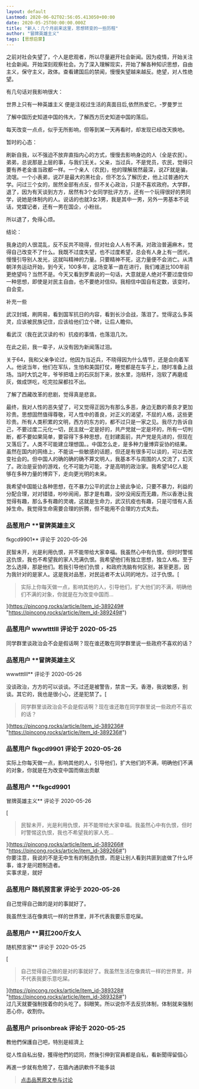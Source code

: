 ```yaml
---
layout: default
Lastmod: 2020-06-02T02:56:05.413050+00:00
date: 2020-05-25T00:00:00.000Z
title: "新人：几个月前来这里，思想转变的一些历程"
author: "冒牌英雄主义"
tags: [思想启蒙]
---
```


之前对社会失望了，个人是悲观者，所以尽量避开社会新闻。因为疫情，开始关注社会新闻。开始深刻观察社会。为了深入理解现实，开始了解各种知识思想，自由主义，保守主义，政体。查看建国后的禁闻，慢慢失望越来越反。绝望，对人性绝望。  
  
有几句话对我影响很大：  
  
世界上只有一种英雄主义 便是注视过生活的真面目后,依然热爱它。-罗曼罗兰  
  
了解中国历史知道中国的伟大，了解西方历史知道中国的落后。  
  
每天改变一点点，似乎无所影响，但等到某一天再看时，却发现已经改天换地。  
  
  
暂时的心态：  
  
刷新自我，以不强迫不放弃直指内心的方式，慢慢去影响身边的人（全是农民）。弟弟，总说那是上层的事，与我们无关。父亲，当过兵，不是党员，农民，觉得只要有养老金谁当政都一样。一个亲人（农民)，他的理解居然最深，说ZF就是骗，流氓。一个小表弟，说ZF是最大的黑社会，但不怎么了解历史，他上过普通的大学。问过三个女的，居然全部有点反，但不关心政治，只是不喜欢政府。大学群，退了，因为有天谈到方方，居然有3个女同学批评方方，还有一个玩得很好的男同学，说她是体制内的人。说话的也就3女3男，我是其中一男，另外一男基本不说话，党媒记者，还有一男在国企，小粉丝。  
  
所以退了，免得心烦。  
  
结论：  
  
我身边的人很混乱，反不反共不晓得，但对社会人人有不满，对政治普遍麻木，觉得自己改变不了什么。我既不过度失望，也不过度希望，总会有人身上有一团光，慢慢引导别人发光，这就叫精神的力量。只要精神不死，这力量便不会消亡。从清朝洋务运动开始，到今天，100多年，这场变革一直在进行，我们难道比100年前更绝望吗？当然不是。今天又看到罗素说的一句话，大意就是人绝对不要过度信仰一种思想，即使是对民主自由，也不要绝对信仰。我相信中国自有定数，该变时，自会变。  
  
补充一些  
  
武汉封城，刷网易，看到国军抗日的内容，看到长沙会战，落泪了。觉得这么多英灵，应该被民族记住，应该给他们立个碑，让后人瞻仰。  
  
看武汉（我在武汉读的书）抗疫的事情，也落泪几次。  
  
在此之前，我一辈子，从没有因为新闻落过泪。  
  
关于64，我和父亲争论过，他因为当近兵，不晓得因为什么情节，还是会向着军人。他说当年，他们在军队，生怕和美国打仗，睡觉都是在车子上，随时准备上战场。当时大饥之年，爷爷把墙上的石灰刮下来，放水里，泡秸秆，泡软了再磨成灰，做成饼吃，吃完拉屎都拉不出。  
  
了解了西藏改革的悲剧，觉得真是悲哀。  
  
最终，我对人性的恶失望了，可又觉得正因为有那么多恶，身边无数的善良才更加珍贵。思想固然值得尊敬，可人性中的善良，对正义的渴望，不屈的人格，这些更珍贵。所有人类积累的文明，西方的东方的，都不过只是一家之见。我尽力告诉自己，不要过度二元化一切，民主就一定是好的，共产党就一定是坏的，所有一切判断，都不要如果简单，要容得下多种思想，在封建面前，共产党是先进的，但现在又落后了。人类不可能建立理想国。。中国怎么走，是多种力量博弈妥协的结果。虽然在国内的网络上，不能谈一些敏感的话题，但还是有很多可以谈的，可以去改变社会的。但中国人的确的确的确不算文明人，我基本不与周围的人交流了，幻灭了。政治是妥协的游戏，化不可能为可能，才是高明的政治家。我希望14亿人能够在多种力量的博弈下，走向更光明的未来。  
  
我希望中国能让各种思想，在不暴力公平的武台上彼此争论，只要不暴力，利益的分配合理，对对错错，吵吵闹闹，那才是有趣，没吵没闹反而无趣，所以香港让我觉得有趣，那么多有趣的灵魂，这就是生命力，武汉抗疫也有趣，只是可惜有人丢掉生命。我觉得生命需要合理的折腾，但不能用不合理的方式失去。

            
### 品葱用户 **冒牌英雄主义

fkgcd9901** 评论于 2020-05-26
        
民智未开，光是利用仇恨，并不能带给大家幸福。我虽然心中有仇恨，但时时警惕这仇恨，我也不希望我的家人充满仇恨。我希望他们有独立思想，独立人格。至于怎么选择，那是他们。若我引导他们仇恨 ，和政府洗脑有何区别，甚至更恶，因为我针对的是家人。这是我对品葱，对民运者不太认同的地方。过于仇恨。[

> 实际上你每天做一点，影响其他的人，引导他们，扩大他们的不满，明确他们不满的对象，你就是在为改变中国而...

](https://pincong.rocks/article/item_id-389249# "https://pincong.rocks/article/item_id-389249#")
        


            
### 品葱用户 **wwwtttlll** 评论于 2020-05-25
        
同学群里谈政治会不会是假话啊？现在谁还敢在同学群里说一些政府不喜欢的话？
        


            
### 品葱用户 **冒牌英雄主义

wwwtttlll** 评论于 2020-05-26
        
没谈政治，方方的可以谈谈。不过还是被警告，禁言一天。香港，我说敏感，别谈。其它的，我也是很小心，还是犯禁了。[

> 同学群里谈政治会不会是假话啊？现在谁还敢在同学群里说一些政府不喜欢的话？

](https://pincong.rocks/article/item_id-389236# "https://pincong.rocks/article/item_id-389236#")
        


            
### 品葱用户 **fkgcd9901** 评论于 2020-05-26
        
实际上你每天做一点，影响其他的人，引导他们，扩大他们的不满，明确他们不满的对象，你就是在为改变中国而做出贡献
        


            
### 品葱用户 **fkgcd9901 
冒牌英雄主义** 评论于 2020-05-26
        
[

> 民智未开，光是利用仇恨，并不能带给大家幸福。我虽然心中有仇恨，但时时警惕这仇恨，我也不希望我的家人充...

](https://pincong.rocks/article/item_id-389266# "https://pincong.rocks/article/item_id-389266#")  
你要注意，我说的不是无中生有的制造仇恨，而是让别人看到共匪到底做了什么坏事，谁才是问题制造者。  
实事求是，就好
        


            
### 品葱用户 **随机预言家** 评论于 2020-05-26
        
自己觉得自己做的是对的事就好了。  
  
我虽然生活在像粪坑一样的世界里，并不代表我要乐意吃屎。
        


            
### 品葱用户 **肩扛200斤女人 
随机预言家** 评论于 2020-05-25
        
[

> 自己觉得自己做的是对的事就好了。我虽然生活在像粪坑一样的世界里，并不代表我要乐意吃屎。

](https://pincong.rocks/article/item_id-389328# "https://pincong.rocks/article/item_id-389328#")  
过几天就要强制按着你的头吃了。斜眼笑。所以说你不去反抗体制，体制就来强制恶心你，收割你。
        


            
### 品葱用户 **prisonbreak** 评论于 2020-05-25
        
教他們保護自己吧，特別是經濟上  
  
從人性自私出發，獲得他們的認同，然後引伸到官員都是自私，看新聞得留個心  
  
再進一步就有危險了，在牆內通訊軟件不能多談
        






> [点击品葱原文参与讨论](https://pincong.rocks/article/id-19359__sort_key-agree_count__sort-DESC)

